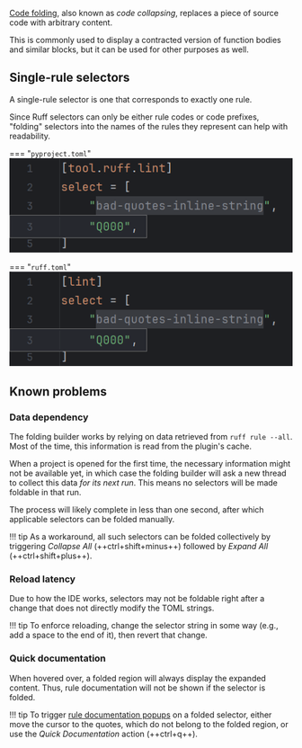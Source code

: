 [Code folding][1], also known as <i>code collapsing</i>,
replaces a piece of source code with arbitrary content.

This is commonly used to display a contracted version of function bodies
and similar blocks, but it can be used for other purposes as well.


## Single-rule selectors

A single-rule selector is one that corresponds to exactly one rule.

Since Ruff selectors can only be either rule codes or code prefixes,
"folding" selectors into the names of the rules they represent
can help with readability.

=== "`pyproject.toml`"
    ![](../assets/ruff-folding-demo-pyproject-toml-rule-selectors.png)

=== "`ruff.toml`"
    ![](../assets/ruff-folding-demo-ruff-toml-rule-selectors.png)


## Known problems


### Data dependency

The folding builder works by relying on data retrieved from `ruff rule --all`.
Most of the time, this information is read from the plugin's cache.

When a project is opened for the first time, the necessary information
might not be available yet, in which case the folding builder
will ask a new thread to collect this data <em>for its next run</em>.
This means no selectors will be made foldable in that run.

The process will likely complete in less than one second,
after which applicable selectors can be folded manually.

!!! tip
    As a workaround, all such selectors can be folded collectively
    by triggering <i>Collapse All</i> (++ctrl+shift+minus++)
    followed by <i>Expand All</i> (++ctrl+shift+plus++).


### Reload latency

Due to how the IDE works, selectors may not be foldable right after a change
that does not directly modify the TOML strings.

!!! tip
    To enforce reloading, change the selector string in some way
    (e.g., add a space to the end of it), then revert that change.


### Quick documentation

When hovered over, a folded region will always display the expanded content.
Thus, rule documentation will not be shown if the selector is folded.

!!! tip
    To trigger [rule documentation popups][2] on a folded selector,
    either move the cursor to the quotes, which do not belong to the folded region,
    or use the <i>Quick Documentation</i> action (++ctrl+q++).


  [1]: https://www.jetbrains.com/help/pycharm/working-with-source-code.html#code_folding
  [2]: documentation.md#rule-selectors
